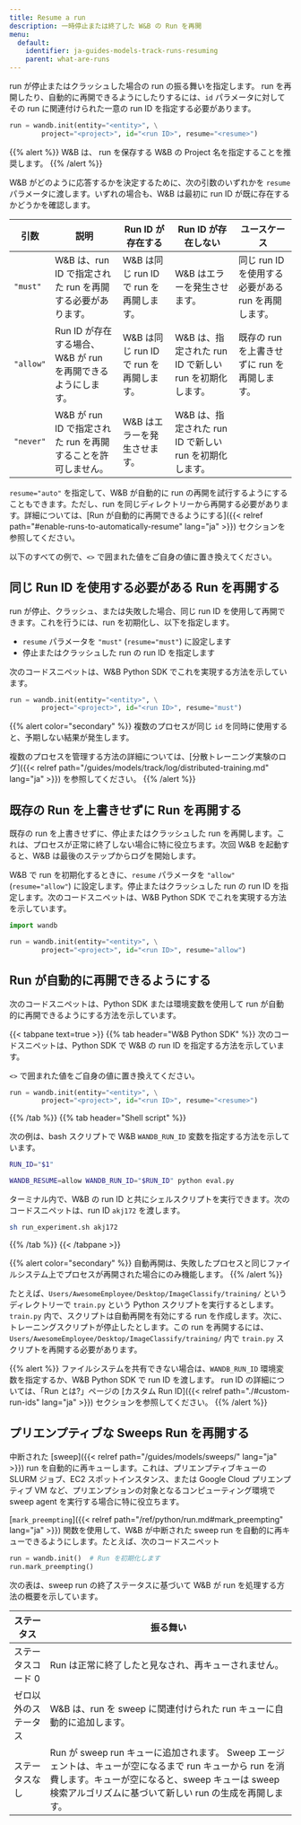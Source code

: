 ```yaml
---
title: Resume a run
description: 一時停止または終了した W&B の Run を再開
menu:
  default:
    identifier: ja-guides-models-track-runs-resuming
    parent: what-are-runs
---
```


run が停止またはクラッシュした場合の run の振る舞いを指定します。 run を再開したり、自動的に再開できるようにしたりするには、`id` パラメータに対してその run に関連付けられた一意の run ID を指定する必要があります。

```python
run = wandb.init(entity="<entity>", \
        project="<project>", id="<run ID>", resume="<resume>")
```

{{% alert %}}
W&B は、 run を保存する W&B の Project 名を指定することを推奨します。
{{% /alert %}}

W&B がどのように応答するかを決定するために、次の引数のいずれかを `resume` パラメータに渡します。いずれの場合も、W&B は最初に run ID が既に存在するかどうかを確認します。

|引数 | 説明 | Run ID が存在する | Run ID が存在しない | ユースケース |
| --- | --- | -- | --| -- |
| `"must"` | W&B は、run ID で指定された run を再開する必要があります。 | W&B は同じ run ID で run を再開します。 | W&B はエラーを発生させます。 | 同じ run ID を使用する必要がある run を再開します。  |
| `"allow"`| Run ID が存在する場合、W&B が run を再開できるようにします。 | W&B は同じ run ID で run を再開します。 | W&B は、指定された run ID で新しい run を初期化します。 | 既存の run を上書きせずに run を再開します。 |
| `"never"`| W&B が run ID で指定された run を再開することを許可しません。 | W&B はエラーを発生させます。 | W&B は、指定された run ID で新しい run を初期化します。 | |

`resume="auto"` を指定して、W&B が自動的に run の再開を試行するようにすることもできます。ただし、run を同じディレクトリーから再開する必要があります。詳細については、[Run が自動的に再開できるようにする]({{< relref path="#enable-runs-to-automatically-resume" lang="ja" >}}) セクションを参照してください。

以下のすべての例で、`<>` で囲まれた値をご自身の値に置き換えてください。

## 同じ Run ID を使用する必要がある Run を再開する
run が停止、クラッシュ、または失敗した場合、同じ run ID を使用して再開できます。これを行うには、run を初期化し、以下を指定します。

* `resume` パラメータを `"must"` (`resume="must"`) に設定します
* 停止またはクラッシュした run の run ID を指定します

次のコードスニペットは、W&B Python SDK でこれを実現する方法を示しています。

```python
run = wandb.init(entity="<entity>", \
        project="<project>", id="<run ID>", resume="must")
```

{{% alert color="secondary" %}}
複数のプロセスが同じ `id` を同時に使用すると、予期しない結果が発生します。

複数のプロセスを管理する方法の詳細については、[分散トレーニング実験のログ]({{< relref path="/guides/models/track/log/distributed-training.md" lang="ja" >}}) を参照してください。
{{% /alert %}}

## 既存の Run を上書きせずに Run を再開する
既存の run を上書きせずに、停止またはクラッシュした run を再開します。これは、プロセスが正常に終了しない場合に特に役立ちます。次回 W&B を起動すると、W&B は最後のステップからログを開始します。

W&B で run を初期化するときに、`resume` パラメータを `"allow"` (`resume="allow"`) に設定します。停止またはクラッシュした run の run ID を指定します。次のコードスニペットは、W&B Python SDK でこれを実現する方法を示しています。

```python
import wandb

run = wandb.init(entity="<entity>", \
        project="<project>", id="<run ID>", resume="allow")
```

## Run が自動的に再開できるようにする
次のコードスニペットは、Python SDK または環境変数を使用して run が自動的に再開できるようにする方法を示しています。

{{< tabpane text=true >}}
  {{% tab header="W&B Python SDK" %}}
次のコードスニペットは、Python SDK で W&B の run ID を指定する方法を示しています。

`<>` で囲まれた値をご自身の値に置き換えてください。

```python
run = wandb.init(entity="<entity>", \
        project="<project>", id="<run ID>", resume="<resume>")
```
  {{% /tab %}}
  {{% tab header="Shell script" %}}

次の例は、bash スクリプトで W&B `WANDB_RUN_ID` 変数を指定する方法を示しています。

```bash title="run_experiment.sh"
RUN_ID="$1"

WANDB_RESUME=allow WANDB_RUN_ID="$RUN_ID" python eval.py
```
ターミナル内で、W&B の run ID と共にシェルスクリプトを実行できます。次のコードスニペットは、run ID `akj172` を渡します。

```bash
sh run_experiment.sh akj172
```

{{% /tab %}}
{{< /tabpane >}}

{{% alert color="secondary" %}}
自動再開は、失敗したプロセスと同じファイルシステム上でプロセスが再開された場合にのみ機能します。
{{% /alert %}}

たとえば、`Users/AwesomeEmployee/Desktop/ImageClassify/training/` というディレクトリーで `train.py` という Python スクリプトを実行するとします。 `train.py` 内で、スクリプトは自動再開を有効にする run を作成します。次に、トレーニングスクリプトが停止したとします。この run を再開するには、`Users/AwesomeEmployee/Desktop/ImageClassify/training/` 内で `train.py` スクリプトを再開する必要があります。

{{% alert %}}
ファイルシステムを共有できない場合は、`WANDB_RUN_ID` 環境変数を指定するか、W&B Python SDK で run ID を渡します。 run ID の詳細については、「Run とは?」ページの [カスタム Run ID]({{< relref path="./#custom-run-ids" lang="ja" >}}) セクションを参照してください。
{{% /alert %}}

## プリエンプティブな Sweeps Run を再開する
中断された [sweep]({{< relref path="/guides/models/sweeps/" lang="ja" >}}) run を自動的に再キューします。これは、プリエンプティブキューの SLURM ジョブ、EC2 スポットインスタンス、または Google Cloud プリエンプティブ VM など、プリエンプションの対象となるコンピューティング環境で sweep agent を実行する場合に特に役立ちます。

[`mark_preempting`]({{< relref path="/ref/python/run.md#mark_preempting" lang="ja" >}}) 関数を使用して、W&B が中断された sweep run を自動的に再キューできるようにします。たとえば、次のコードスニペット

```python
run = wandb.init()  # Run を初期化します
run.mark_preempting()
```
次の表は、sweep run の終了ステータスに基づいて W&B が run を処理する方法の概要を示しています。

|ステータス| 振る舞い |
|------| ---------|
|ステータスコード 0| Run は正常に終了したと見なされ、再キューされません。  |
|ゼロ以外のステータス| W&B は、run を sweep に関連付けられた run キューに自動的に追加します。|
|ステータスなし| Run が sweep run キューに追加されます。 Sweep エージェントは、キューが空になるまで run キューから run を消費します。キューが空になると、sweep キューは sweep 検索アルゴリズムに基づいて新しい run の生成を再開します。|
